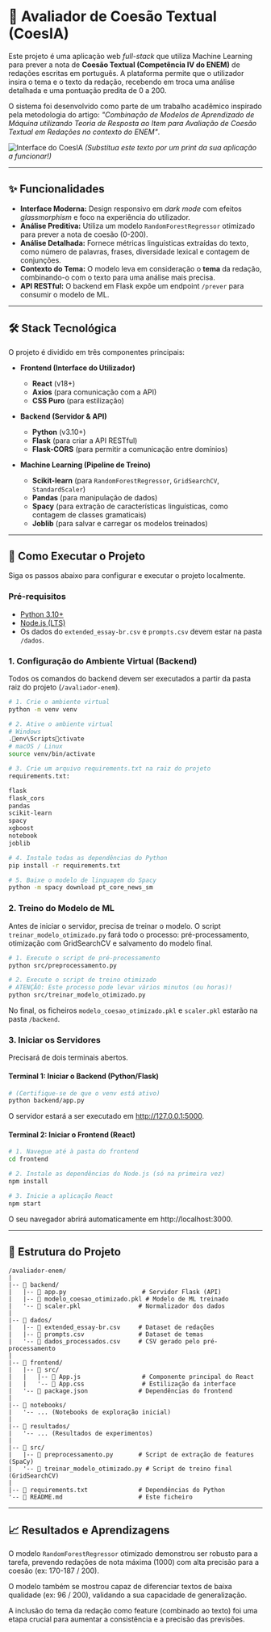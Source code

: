 # 🤖 Avaliador de Coesão Textual (CoesIA)

Este projeto é uma aplicação web *full-stack* que utiliza Machine Learning para prever a nota de **Coesão Textual (Competência IV do ENEM)** de redações escritas em português. A plataforma permite que o utilizador insira o tema e o texto da redação, recebendo em troca uma análise detalhada e uma pontuação predita de 0 a 200.

O sistema foi desenvolvido como parte de um trabalho acadêmico inspirado pela metodologia do artigo: *"Combinação de Modelos de Aprendizado de Máquina utilizando Teoria de Resposta ao Item para Avaliação de Coesão Textual em Redações no contexto do ENEM"*.

![Interface do CoesIA](https://prnt.sc/cQf5kI2Wm9-h)
*(Substitua este texto por um print da sua aplicação a funcionar!)*

---

## ✨ Funcionalidades

* **Interface Moderna:** Design responsivo em *dark mode* com efeitos *glassmorphism* e foco na experiência do utilizador.
* **Análise Preditiva:** Utiliza um modelo `RandomForestRegressor` otimizado para prever a nota de coesão (0-200).
* **Análise Detalhada:** Fornece métricas linguísticas extraídas do texto, como número de palavras, frases, diversidade lexical e contagem de conjunções.
* **Contexto do Tema:** O modelo leva em consideração o **tema** da redação, combinando-o com o texto para uma análise mais precisa.
* **API RESTful:** O backend em Flask expõe um endpoint `/prever` para consumir o modelo de ML.

---

## 🛠️ Stack Tecnológica

O projeto é dividido em três componentes principais:

* **Frontend (Interface do Utilizador)**
    * **React** (v18+)
    * **Axios** (para comunicação com a API)
    * **CSS Puro** (para estilização)

* **Backend (Servidor & API)**
    * **Python** (v3.10+)
    * **Flask** (para criar a API RESTful)
    * **Flask-CORS** (para permitir a comunicação entre domínios)

* **Machine Learning (Pipeline de Treino)**
    * **Scikit-learn** (para `RandomForestRegressor`, `GridSearchCV`, `StandardScaler`)
    * **Pandas** (para manipulação de dados)
    * **Spacy** (para extração de características linguísticas, como contagem de classes gramaticais)
    * **Joblib** (para salvar e carregar os modelos treinados)

---

## 🚀 Como Executar o Projeto

Siga os passos abaixo para configurar e executar o projeto localmente.

### Pré-requisitos

* [Python 3.10+](https://www.python.org/downloads/)
* [Node.js (LTS)](https://nodejs.org/en/)
* Os dados do `extended_essay-br.csv` e `prompts.csv` devem estar na pasta `/dados`.

### 1. Configuração do Ambiente Virtual (Backend)

Todos os comandos do backend devem ser executados a partir da pasta raiz do projeto (`/avaliador-enem`).

```bash
# 1. Crie o ambiente virtual
python -m venv venv

# 2. Ative o ambiente virtual
# Windows
.env\Scriptsctivate
# macOS / Linux
source venv/bin/activate

# 3. Crie um arquivo requirements.txt na raiz do projeto
requirements.txt:

flask
flask_cors
pandas
scikit-learn
spacy
xgboost
notebook
joblib

# 4. Instale todas as dependências do Python
pip install -r requirements.txt

# 5. Baixe o modelo de linguagem do Spacy
python -m spacy download pt_core_news_sm
```

### 2. Treino do Modelo de ML

Antes de iniciar o servidor, precisa de treinar o modelo. O script `treinar_modelo_otimizado.py` fará todo o processo: pré-processamento, otimização com GridSearchCV e salvamento do modelo final.

```bash
# 1. Execute o script de pré-processamento
python src/preprocessamento.py

# 2. Execute o script de treino otimizado
# ATENÇÃO: Este processo pode levar vários minutos (ou horas)!
python src/treinar_modelo_otimizado.py
```

No final, os ficheiros `modelo_coesao_otimizado.pkl` e `scaler.pkl` estarão na pasta `/backend`.

### 3. Iniciar os Servidores

Precisará de dois terminais abertos.

#### Terminal 1: Iniciar o Backend (Python/Flask)

```bash
# (Certifique-se de que o venv está ativo)
python backend/app.py
```
O servidor estará a ser executado em http://127.0.0.1:5000.

#### Terminal 2: Iniciar o Frontend (React)

```bash
# 1. Navegue até à pasta do frontend
cd frontend

# 2. Instale as dependências do Node.js (só na primeira vez)
npm install

# 3. Inicie a aplicação React
npm start
```
O seu navegador abrirá automaticamente em http://localhost:3000.

---

## 📂 Estrutura do Projeto

```
/avaliador-enem/
|
|-- 📂 backend/
|   |-- 📄 app.py                     # Servidor Flask (API)
|   |-- 📄 modelo_coesao_otimizado.pkl # Modelo de ML treinado
|   '-- 📄 scaler.pkl                # Normalizador dos dados
|
|-- 📂 dados/
|   |-- 📄 extended_essay-br.csv     # Dataset de redações
|   |-- 📄 prompts.csv               # Dataset de temas
|   '-- 📄 dados_processados.csv     # CSV gerado pelo pré-processamento
|
|-- 📂 frontend/
|   |-- 📂 src/
|   |   |-- 📄 App.js                 # Componente principal do React
|   |   '-- 📄 App.css                # Estilização da interface
|   '-- 📄 package.json              # Dependências do frontend
|
|-- 📂 notebooks/
|   '-- ... (Notebooks de exploração inicial)
|
|-- 📂 resultados/
|   '-- ... (Resultados de experimentos)
|
|-- 📂 src/
|   |-- 📄 preprocessamento.py       # Script de extração de features (SpaCy)
|   '-- 📄 treinar_modelo_otimizado.py # Script de treino final (GridSearchCV)
|
|-- 📄 requirements.txt              # Dependências do Python
'-- 📄 README.md                     # Este ficheiro
```

---

## 📈 Resultados e Aprendizagens

O modelo `RandomForestRegressor` otimizado demonstrou ser robusto para a tarefa, prevendo redações de nota máxima (1000) com alta precisão para a coesão (ex: 170-187 / 200).

O modelo também se mostrou capaz de diferenciar textos de baixa qualidade (ex: 96 / 200), validando a sua capacidade de generalização.

A inclusão do tema da redação como feature (combinado ao texto) foi uma etapa crucial para aumentar a consistência e a precisão das previsões.
